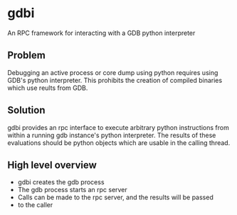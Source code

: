 gdbi
====

An RPC framework for interacting with a GDB python interpreter

## Problem  
Debugging an active process or core dump using python requires using
GDB's python interpreter.  This prohibits the creation of compiled
binaries which use reults from GDB.

## Solution  
gdbi provides an rpc interface to execute arbitrary python
instructions from within a running gdb instance's python interpreter.
The results of these evaluations should be python objects which are
usable in the calling thread.

## High level overview  

*  gdbi creates the gdb process  
*  The gdb process starts an rpc server  
*  Calls can be made to the rpc server, and the results will be passed
*  to the caller
